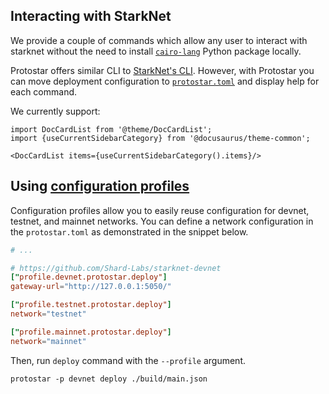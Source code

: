 ## Interacting with StarkNet

We provide a couple of commands which allow any user to interact with starknet without the need to install [`cairo-lang`](https://pypi.org/project/cairo-lang/) Python package locally.

Protostar offers similar CLI to [StarkNet's CLI](https://docs.starknet.io/docs/CLI/commands). 
However, with Protostar you can move deployment configuration to [`protostar.toml`](/docs/tutorials/project-initialization#protostartoml) and display help for each command.

We currently support:
 
```mdx-code-block
import DocCardList from '@theme/DocCardList';
import {useCurrentSidebarCategory} from '@docusaurus/theme-common';

<DocCardList items={useCurrentSidebarCategory().items}/>
```
## Using [configuration profiles](../03-project-initialization.md#configuration-profiles)
Configuration profiles allow you to easily reuse configuration for devnet, testnet, and mainnet networks. You can define a network configuration in the `protostar.toml` as demonstrated in the snippet below.

```toml title=protostar.toml
# ...

# https://github.com/Shard-Labs/starknet-devnet
["profile.devnet.protostar.deploy"]
gateway-url="http://127.0.0.1:5050/"

["profile.testnet.protostar.deploy"]
network="testnet"

["profile.mainnet.protostar.deploy"]
network="mainnet"
```

Then, run `deploy` command with the `--profile` argument.
```text
protostar -p devnet deploy ./build/main.json
```

